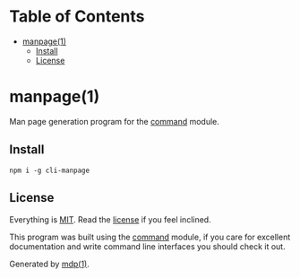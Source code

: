 Table of Contents
=================

* [manpage(1)](#manpage1)
  * [Install](#install)
  * [License](#license)

manpage(1)
==========

Man page generation program for the [command](https://github.com/freeformsystems/cli-command) module.

## Install

```
npm i -g cli-manpage
```

## License

Everything is [MIT](http://en.wikipedia.org/wiki/MIT_License). Read the [license](https://github.com/freeformsystems/cli-manpage/blob/master/LICENSE) if you feel inclined.

This program was built using the [command](https://github.com/freeformsystems/cli-command) module, if you care for excellent documentation and write command line interfaces you should check it out.

Generated by [mdp(1)](https://github.com/freeformsystems/mdp).

[command]: https://github.com/freeformsystems/cli-command
